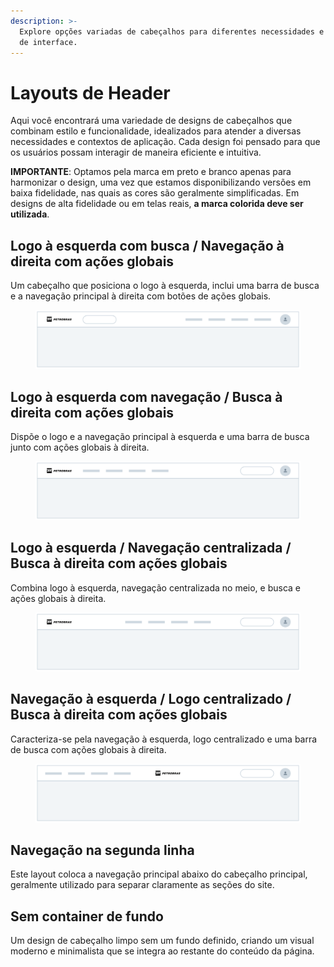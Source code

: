 ```yaml
---
description: >-
  Explore opções variadas de cabeçalhos para diferentes necessidades e estilos
  de interface.
---
```


# Layouts de Header

Aqui você encontrará uma variedade de designs de cabeçalhos que combinam estilo e funcionalidade, idealizados para atender a diversas necessidades e contextos de aplicação. Cada design foi pensado para que os usuários possam interagir de maneira eficiente e intuitiva.

**IMPORTANTE**: Optamos pela marca em preto e branco apenas para harmonizar o design, uma vez que estamos disponibilizando versões em baixa fidelidade, nas quais as cores são geralmente simplificadas. Em designs de alta fidelidade ou em telas reais, **a marca colorida deve ser utilizada**.

## **Logo à esquerda com busca / Navegação à direita com ações globais**

Um cabeçalho que posiciona o logo à esquerda, inclui uma barra de busca e a navegação principal à direita com botões de ações globais.

<figure><img src="../.gitbook/assets/image (1).png" alt=""><figcaption></figcaption></figure>

## **Logo à esquerda com navegação / Busca à direita com ações globais**

Dispõe o logo e a navegação principal à esquerda e uma barra de busca junto com ações globais à direita.

<figure><img src="../.gitbook/assets/image.png" alt=""><figcaption></figcaption></figure>

## **Logo à esquerda / Navegação centralizada / Busca à direita com ações globais**

Combina logo à esquerda, navegação centralizada no meio, e busca e ações globais à direita.

<figure><img src="../.gitbook/assets/image (2).png" alt=""><figcaption></figcaption></figure>

## **Navegação à esquerda / Logo centralizado / Busca à direita com ações globais**

Caracteriza-se pela navegação à esquerda, logo centralizado e uma barra de busca com ações globais à direita.

<figure><img src="../.gitbook/assets/image (3).png" alt=""><figcaption></figcaption></figure>

## **Navegação na segunda linha**

Este layout coloca a navegação principal abaixo do cabeçalho principal, geralmente utilizado para separar claramente as seções do site.

## **Sem container de fundo**

Um design de cabeçalho limpo sem um fundo definido, criando um visual moderno e minimalista que se integra ao restante do conteúdo da página.

